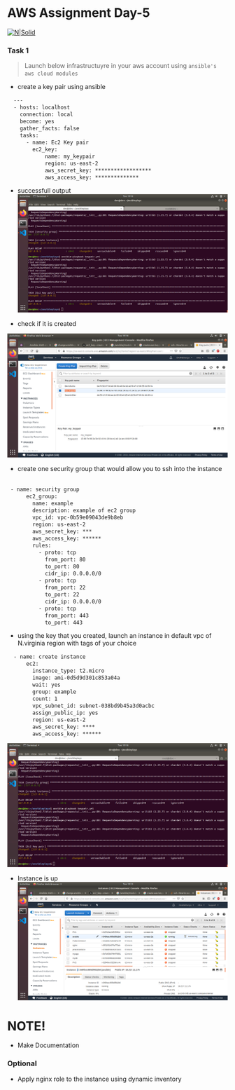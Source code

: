 # AWS Assignment Day-5
 
[![N|Solid](https://upload.wikimedia.org/wikipedia/commons/thumb/5/5c/AWS_Simple_Icons_AWS_Cloud.svg/100px-AWS_Simple_Icons_AWS_Cloud.svg.png)](https://nodesource.com/products/nsolid)


### Task 1
> Launch below infrastructuyre in your aws account using `ansible's aws cloud modules`
  - create a key pair using ansible
  
  ```
    ---
    - hosts: localhost
      connection: local
      become: yes
      gather_facts: false
      tasks: 
        - name: Ec2 Key pair 
          ec2_key:
              name: my_keypair
              region: us-east-2
              aws_secret_key: ******************
              aws_access_key: **************
  
  ```
  * successfull output
  ![](images/consolekey.png)

  * check if it is created

  ![](images/keypa.png)

  - create one security group that would allow you to ssh into the instance

  ``` 

   - name: security group
        ec2_group:
          name: example
          description: example of ec2 group
          vpc_id: vpc-0b59e09043de9b8eb
          region: us-east-2
          aws_secret_key: ***
          aws_access_key: ******
          rules:
            - proto: tcp
              from_port: 80
              to_port: 80
              cidr_ip: 0.0.0.0/0
            - proto: tcp
              from_port: 22
              to_port: 22
              cidr_ip: 0.0.0.0/0
            - proto: tcp
              from_port: 443
              to_port: 443

  ```


  - using the key that you created, launch an instance in default vpc of N.virginia region with tags of your choice

  ``` 
    - name: create instance
        ec2: 
          instance_type: t2.micro
          image: ami-0d5d9d301c853a04a
          wait: yes
          group: example
          count: 1
          vpc_subnet_id: subnet-038bd9b45a3d0acbc
          assign_public_ip: yes       
          region: us-east-2
          aws_secret_key: ****
          aws_access_key: ******
  
  ```
  ![](images/consolekey.png)

  * Instance is up
  ![](images/ansivbleec2.png)

#  NOTE!
  - Make Documentation

### Optional
  - Apply nginx role to the instance using dynamic inventory
